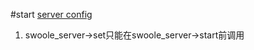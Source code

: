 #start
[server config](https://github.com/LinkedDestiny/swoole-doc/blob/master/doc/01.swoole_server%E9%85%8D%E7%BD%AE%E9%80%89%E9%A1%B9.md)
1. swoole_server->set只能在swoole_server->start前调用